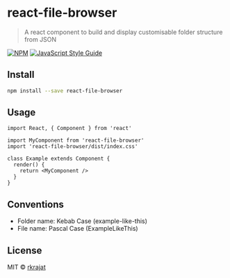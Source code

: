 # react-file-browser

> A react component to build and display customisable folder structure from JSON

[![NPM](https://img.shields.io/npm/v/react-file-browser.svg)](https://www.npmjs.com/package/react-file-browser) [![JavaScript Style Guide](https://img.shields.io/badge/code_style-standard-brightgreen.svg)](https://standardjs.com)

## Install

```bash
npm install --save react-file-browser
```

## Usage

```tsx
import React, { Component } from 'react'

import MyComponent from 'react-file-browser'
import 'react-file-browser/dist/index.css'

class Example extends Component {
  render() {
    return <MyComponent />
  }
}
```
## Conventions
- Folder name: Kebab Case (example-like-this)
- File name: Pascal Case (ExampleLikeThis)

## License

MIT © [rkrajat](https://github.com/rkrajat)
